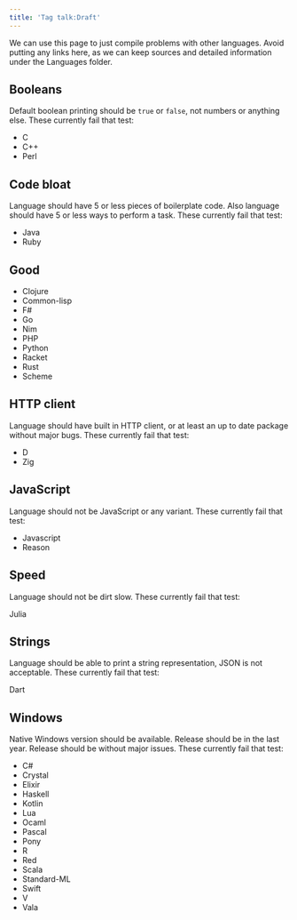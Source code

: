 ```yaml
---
title: 'Tag talk:Draft'
---
```


We can use this page to just compile problems with other languages. Avoid
putting any links here, as we can keep sources and detailed information under
the Languages folder.

## Booleans

Default boolean printing should be `true` or `false`, not numbers or anything
else. These currently fail that test:

- C
- C++
- Perl

## Code bloat

Language should have 5 or less pieces of boilerplate code. Also language should
have 5 or less ways to perform a task. These currently fail that test:

- Java
- Ruby

## Good

- Clojure
- Common-lisp
- F#
- Go
- Nim
- PHP
- Python
- Racket
- Rust
- Scheme

## HTTP client

Language should have built in HTTP client, or at least an up to date package
without major bugs. These currently fail that test:

- D
- Zig

## JavaScript

Language should not be JavaScript or any variant. These currently fail that
test:

- Javascript
- Reason

## Speed

Language should not be dirt slow. These currently fail that test:

Julia

## Strings

Language should be able to print a string representation, JSON is not
acceptable. These currently fail that test:

Dart

## Windows

Native Windows version should be available. Release should be in the last year.
Release should be without major issues. These currently fail that test:

- C#
- Crystal
- Elixir
- Haskell
- Kotlin
- Lua
- Ocaml
- Pascal
- Pony
- R
- Red
- Scala
- Standard-ML
- Swift
- V
- Vala
